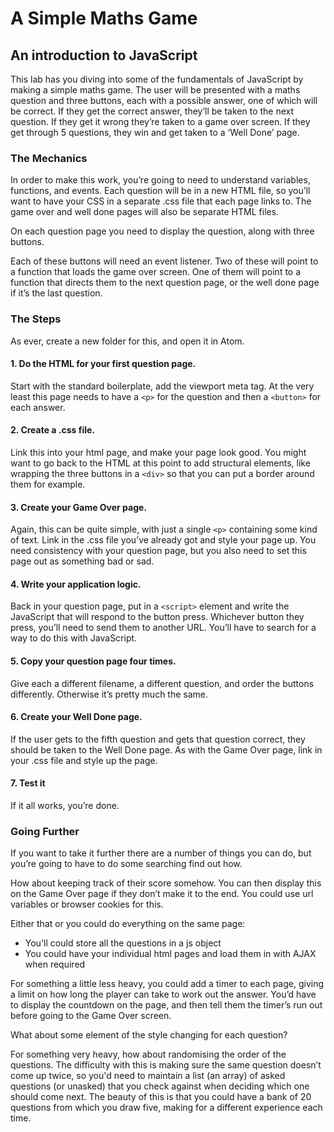 # A Simple Maths Game
## An introduction to JavaScript

This lab has you diving into some of the fundamentals of JavaScript by making a simple maths game. The user will be presented with a maths question and three buttons, each with a possible answer, one of which will be correct. If they get the correct answer, they’ll be taken to the next question. If they get it wrong they’re taken to a game over screen. If they get through 5 questions, they win and get taken to a ‘Well Done’ page.

### The Mechanics
In order to make this work, you’re going to need to understand variables, functions, and events. Each question will be in a new HTML file, so you’ll want to have your CSS in a separate .css file that each page links to. The game over and well done pages will also be separate HTML files.

On each question page you need to display the question, along with three buttons.

Each of these buttons will need an event listener. Two of these will point to a function that loads the game over screen. One of them will point to a function that directs them to the next question page, or the well done page if it’s the last question.

### The Steps

As ever, create a new folder for this, and open it in Atom.

#### 1.  Do the HTML for your first question page.
Start with the standard boilerplate, add the viewport meta tag. At the very least this page needs to have a `<p>` for the question and then a `<button>` for each answer.

#### 2. Create a .css file.
Link this into your html page, and make your page look good. You might want to go back to the HTML at this point to add structural elements, like wrapping the three buttons in a `<div>` so that you can put a border around them for example.

#### 3. Create your Game Over page.
Again, this can be quite simple, with just a single `<p>` containing some kind of text. Link in the .css file you’ve already got and style your page up. You need consistency with your question page, but you also need to set this page out as something bad or sad.

#### 4. Write your application logic.
Back in your question page, put in a `<script>` element and write the JavaScript that will respond to the button press. Whichever button they press, you’ll need to send them to another URL. You’ll have to search for a way to do this with JavaScript.

#### 5. Copy your question page four times.
Give each a different filename, a different question, and order the buttons differently. Otherwise it’s pretty much the same.

#### 6. Create your Well Done page.
If the user gets to the fifth question and gets that question correct, they should be taken to the Well Done page. As with the Game Over page, link in your .css file and style up the page.

#### 7. Test it
If it all works, you’re done.

### Going Further
If you want to take it further there are a number of things you can do, but you’re going to have to do some searching find out how.

How about keeping track of their score somehow. You can then display this on the Game Over page if they don’t make it to the end. You could use url variables or browser cookies for this.

Either that or you could do everything on the same page:
 * You'll could store all the questions in a js object
 * You could have your individual html pages and load them in with AJAX when required

For something a little less heavy, you could add a timer to each page, giving a limit on how long the player can take to work out the answer. You’d have to display the countdown on the page, and then tell them the timer’s run out before going to the Game Over screen.  

What about some element of the style changing for each question?  

For something very heavy, how about randomising the order of the questions. The difficulty with this is making sure the same question doesn’t come up twice, so you'd need to maintain a list (an array) of asked questions (or unasked) that you check against when deciding which one should come next. The beauty of this is that you could have a bank of 20 questions from which you draw five, making for a different experience each time.  
